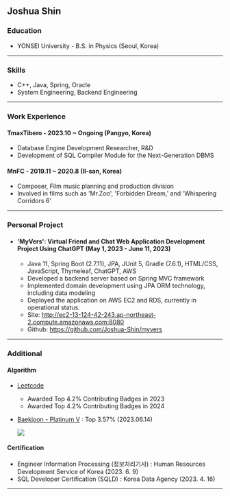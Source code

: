 ## Joshua Shin

### Education
- YONSEI University - B.S. in Physics (Seoul, Korea)

------------------------

### Skills
- C++, Java, Spring, Oracle
- System Engineering, Backend Engineering

------------------------

### Work Experience
#### TmaxTibero - 2023.10 ~ Ongoing (Pangyo, Korea) 
- Database Engine Development Researcher, R&D
- Development of SQL Compiler Module for the Next-Generation DBMS

#### MnFC - 2019.11 ~ 2020.8 (Il-san, Korea)
- Composer, Film music planning and production division
- Involved in films such as 'Mr.Zoo', 'Forbidden Dream,' and 'Whispering Corridors 6'

------------------------

### Personal Project
- #### 'MyVers': Virtual Friend and Chat Web Application Development Project Using ChatGPT (May 1, 2023 - June 11, 2023)
  - Java 11, Spring Boot (2.7.11), JPA, JUnit 5, Gradle (7.6.1), HTML/CSS, JavaScript, Thymeleaf, ChatGPT, AWS
  - Developed a backend server based on Spring MVC framework
  - Implemented domain development using JPA ORM technology, including data modeling
  - Deployed the application on AWS EC2 and RDS, currently in operational status.
  - Site: http://ec2-13-124-42-243.ap-northeast-2.compute.amazonaws.com:8080
  - Github: https://github.com/Joshua-Shin/myvers

------------------------
### Additional
#### Algorithm

- [Leetcode](https://leetcode.com/Joshua-Shin/)
  - Awarded Top 4.2% Contributing Badges in 2023
  - Awarded Top 4.2% Contributing Badges in 2024
- [Baekjoon - Platinum V](https://solved.ac/profile/sjh910805) : Top 3.57% (2023.06.14)
     
     
     <img src="http://mazassumnida.wtf/api/v2/generate_badge?boj=sjh910805">
#### Certification
- Engineer Information Processing (정보처리기사) : Human Resources Development Service of Korea (2023. 6. 9)
- SQL Developer Certification (SQLD) : Korea Data Agency (2023. 4. 16)

<!--
#### English
- TOEIC Score: 800 - 2021.11.05
- OPIc English IH Level - 2023.09.03

<!--
#### 💳 Certification
- 정보처리기사 취득, 자격번호: 23201300235U, 발급기관: 한국산업인력공단 (2023.06.09) 
- SQLD 취득, 자격번호: SQLD-048004155, 발급기관: 한국데이터산업진흥원 (2023.04.14) 점수 80 / 100
- TOEIC 800점, 자격번호: 027116-0414004801, 발급기관: 한국토익위원회 (2021.11.05)
- OPIc IH등급, 자격번호: 2A5747329351, 발급기관: ACTFL (2023.09.03)
-->
-------
